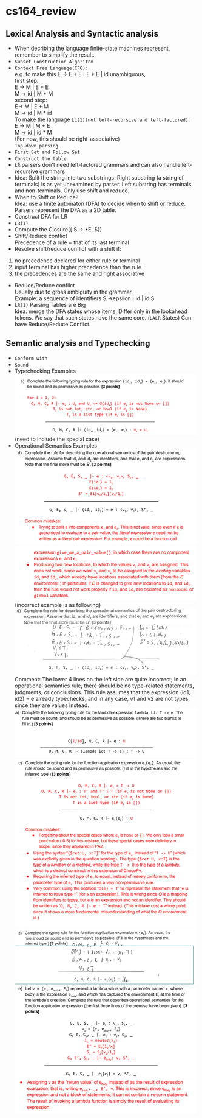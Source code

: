 # cs164_review
## Lexical Analysis and Syntactic analysis
- When decribing the language finite-state machines represent, remember to simplify the result. 
- `Subset Construction Algorithm`
- `Context Free Language(CFG)`:    
e.g. to make this E -> E + E | E * E | id unambiguous,   
first step:  
E -> M | E + E  
M -> id | M * M   
second step:      
E-> M | E + M    
M -> id | M * id  
To make the language `LL(1)(not left-recursive and left-factored)`:  
E -> M | M + E  
M -> id | id * M  
(For now, this should be right-associative)   
`Top-down parsing`
- `First Set and Follow Set`   
- `Construct the table`   
- `LR` parsers don't need left-factored grammars and can also handle left-recursive grammars    
- Idea: Split the string into two substrings. Right substring (a string of terminals) is as yet unexamined by parser. Left substring has terminals and non-terminals. Only use shift and reduce.
- When to Shift or Reduce?   
Idea: use a finite automaton (DFA) to decide when to shift or reduce. Parsers represent the DFA as a 2D table.
- Construct DFA for LR
- `LR(1)`
- Compute the Closure({ S -> •E, $})   
- Shift/Reduce conflict  
Precedence of a rule = that of its last terminal  
- Resolve shift/reduce conflict with a shift if:   
1. no precedence declared for either rule or terminal   
2. input terminal has higher precedence than the rule   
3. the precedences are the same and right associative
- Reduce/Reduce conflict   
Usually due to gross ambiguity in the grammar.   
Example: a sequence of identifiers
S ->epsilon | id | id S  
- `LR(1)` Parsing Tables are Big   
Idea: merge the DFA states whose items. Differ only in the lookahead tokens. We say that such states have the same core. (`LALR` States) 
Can have Reduce/Reduce Conflict.  

## Semantic analysis and Typechecking
- `Conform with`    
- `Sound`  
- Typechecking Examples
![image](https://github.com/xiaoyisha/cs162_test/blob/master/20181205035447.png)    
(need to include the special case)   
- Operational Semantics Examples  
![image](https://github.com/xiaoyisha/cs162_test/blob/master/20181205041205.png)  
![image](https://github.com/xiaoyisha/cs162_test/blob/master/20181205041226.png)   
(incorrect example is as following)  
![image](https://github.com/xiaoyisha/cs162_test/blob/master/20181205041448.png)  
Comment: The lower 4 lines on the left side are quite incorrect; in an operational semantics rule, there should be no type-related statements, judgments, or conclusions. This rule assumes that the expression (id1, id2) = e already typechecks, and in any case, v1 and v2 are not types, since they are values instead.  
![image](https://github.com/xiaoyisha/cs162_test/blob/master/20181205044148.png)  
![image](https://github.com/xiaoyisha/cs162_test/blob/master/20181205050537.png)   
![image](https://github.com/xiaoyisha/cs162_test/blob/master/20181205050613.png)  
![image](https://github.com/xiaoyisha/cs162_test/blob/master/20181205050734.png)  
![image](https://github.com/xiaoyisha/cs162_test/blob/master/20181205051603.png)   
![image](https://github.com/xiaoyisha/cs162_test/blob/master/20181205051627.png)  












